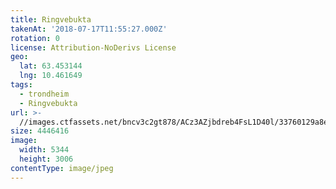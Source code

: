 ```yaml
---
title: Ringvebukta
takenAt: '2018-07-17T11:55:27.000Z'
rotation: 0
license: Attribution-NoDerivs License
geo:
  lat: 63.453144
  lng: 10.461649
tags:
  - trondheim
  - Ringvebukta
url: >-
  //images.ctfassets.net/bncv3c2gt878/ACz3AZjbdreb4FsL1D40l/33760129a8eba942d688677cd4d6ca12/ringvebukta_28923057407_o
size: 4446416
image:
  width: 5344
  height: 3006
contentType: image/jpeg
---
```


